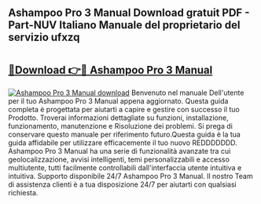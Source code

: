 ## Ashampoo Pro 3 Manual Download gratuit PDF - Part-NUV Italiano Manuale del proprietario del servizio ufxzq

# <h2><a href="http://dfgwqm7.blite.top/?on=Ashampoo+Pro+3+Manual">🔗Download 👉🔴 Ashampoo Pro 3 Manual</a></h2>

[![Ashampoo Pro 3 Manual download](https://i.imgur.com/lujVjoI.png)](http://dfgwqm7.blite.top/?on=Ashampoo+Pro+3+Manual)
Benvenuto nel manuale Dell'utente per il tuo Ashampoo Pro 3 Manual appena aggiornato. Questa guida completa è progettata per aiutarti a capire e gestire con successo il tuo Prodotto. Troverai informazioni dettagliate su funzioni, installazione, funzionamento, manutenzione e Risoluzione dei problemi. Si prega di conservare questo manuale per riferimento futuro.Questa guida è la tua guida affidabile per utilizzare efficacemente il tuo nuovo REDDDDDDD. Ashampoo Pro 3 Manual ha una serie di funzionalità avanzate tra cui geolocalizzazione, avvisi intelligenti, temi personalizzabili e accesso multiutente, tutti facilmente controllabili dall'interfaccia utente intuitiva e intuitiva. Supporto disponibile 24/7 Ashampoo Pro 3 Manual. Il nostro Team di assistenza clienti è a tua disposizione 24/7 per aiutarti con qualsiasi richiesta.
